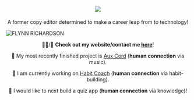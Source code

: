 <h1 align="center">
  <img src="https://readme-typing-svg.demolab.com?font=Righteous&size=35&pause=1000&color=199BB6&center=true&vCenter=true&random=false&width=435&lines=Hi+there%F0%9F%91%8B%F0%9F%8F%BD!;I'm+Flynn+Richardson!">
</h1>
<p align="center">A former copy editor determined to make a career leap from to technology!</p> 

![FLYNN RICHARDSON](https://github.com/ftrichardson/ftrichardson/assets/141296571/571b9fbb-6bb3-47ae-92d9-7f9d67fef15f)
<br>
<p align="center">
👨‍💻/💬 <b>Check out my website/contact me <a href="https://ftrichardson.github.io/portfolio/">here</a></b>!<br>
</p>

<p align="center">
🎸 My most recently finished project is <a href="https://aux-cord.onrender.com/">Aux Cord</a> (<b>human connection</b> via music).<br>
</p>

<p align="center">
🌱 I am currently working on <a href="https://habit-coach.netlify.app/">Habit Coach</a> (<b>human connection</b> via habit-building).<br>
</p>

<p align="center">
🔭 I would like to next build a quiz app (<b>human connection</b> via knowledge)!
</p>

